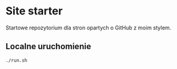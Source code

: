 # Site starter

Startowe repozytorium dla stron opartych o GitHub z moim stylem.

## Localne uruchomienie

```bash
./run.sh
```


